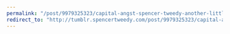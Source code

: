 ```yaml
---
permalink: "/post/9979325323/capital-angst-spencer-tweedy-another-little"
redirect_to: "http://tumblr.spencertweedy.com/post/9979325323/capital-angst-spencer-tweedy-another-little"
---
```

